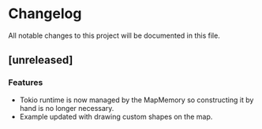 # Changelog

All notable changes to this project will be documented in this file.

## [unreleased]

### Features

* Tokio runtime is now managed by the MapMemory so constructing it by hand is no longer necessary.
* Example updated with drawing custom shapes on the map.

